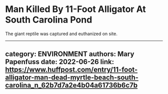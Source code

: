 # Man Killed By 11-Foot Alligator At South Carolina Pond

The giant reptile was captured and euthanized on site.

---
category: ENVIRONMENT
authors: Mary Papenfuss
date: 2022-06-26
link: https://www.huffpost.com/entry/11-foot-alligator-man-dead-myrtle-beach-south-carolina_n_62b7d7a2e4b04a61736b6c7b
---
